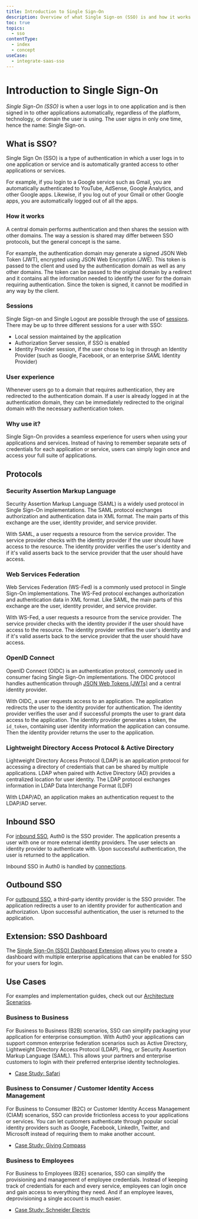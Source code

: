 ```yaml
---
title: Introduction to Single Sign-On
description: Overview of what Single Sign-on (SSO) is and how it works.
toc: true
topics:
  - sso
contentType:
  - index
  - concept
useCase:
  - integrate-saas-sso
---
```


# Introduction to Single Sign-On

<dfn data-key="single-sign-on">Single Sign-On (SSO)</dfn> is when a user logs in to one application and is then signed in to other applications automatically, regardless of the platform, technology, or domain the user is using. The user signs in only one time, hence the name: Single Sign-on.

## What is SSO?

Single Sign On (SSO) is a type of authentication in which a user logs in to one application or service and is automatically granted access to other applications or services.

For example, if you login to a Google service such as Gmail, you are automatically authenticated to YouTube, AdSense, Google Analytics, and other Google apps. Likewise, if you log out of your Gmail or other Google apps, you are automatically logged out of all the apps.

### How it works

A central domain performs authentication and then shares the session with other domains. The way a session is shared may differ between SSO protocols, but the general concept is the same.

For example, the authentication domain may generate a signed JSON Web Token (JWT), encrypted using JSON Web Encryption (JWE). This token is passed to the client and used by the authentication domain as well as any other domains. The token can be passed to the original domain by a redirect and it contains all the information needed to identify the user for the domain requiring authentication. Since the token is signed, it cannot be modified in any way by the client.

### Sessions

Single Sign-on and Single Logout are possible through the use of [sessions](/sessions). There may be up to three different sessions for a user with SSO:

* Local session maintained by the application
* Authorization Server session, if SSO is enabled
* Identity Provider session, if the user chose to log in through an Identity Provider (such as Google, Facebook, or an enterprise <dfn data-key="security-assertion-markup-language">SAML</dfn> Identity Provider)

### User experience

Whenever users go to a domain that requires authentication, they are redirected to the authentication domain. If a user is already logged in at the authentication domain, they can be immediately redirected to the original domain with the necessary authentication token.

### Why use it?

Single Sign-On provides a seamless experience for users when using your applications and services. Instead of having to remember separate sets of credentials for each application or service, users can simply login once and access your full suite of applications.

## Protocols

### Security Assertion Markup Language

Security Assertion Markup Language (SAML) is a widely used protocol in Single Sign-On implementations. The SAML protocol exchanges authorization and authentication data in XML format. The main parts of this exchange are the user, identity provider, and service provider.

With SAML, a user requests a resource from the service provider. The service provider checks with the identity provider if the user should have access to the resource. The identity provider verifies the user's identity and if it's valid asserts back to the service provider that the user should have access. 

### Web Services Federation

Web Services Federation (WS-Fed) is a commonly used protocol in Single Sign-On implementations. The WS-Fed protocol exchanges authorization and authentication data in XML format. Like SAML, the main parts of this exchange are the user, identity provider, and service provider.

With WS-Fed, a user requests a resource from the service provider. The service provider checks with the identity provider if the user should have access to the resource. The identity provider verifies the user's identity and if it's valid asserts back to the service provider that the user should have access.

### OpenID Connect

OpenID Connect (OIDC) is an authentication protocol, commonly used in consumer facing Single Sign-On implementations. The OIDC protocol handles authentication through [JSON Web Tokens (JWTs)](/tokens/jwt) and a central identity provider.

With OIDC, a user requests access to an application. The application redirects the user to the identity provider for authentication. The identity provider verifies the user and if successful prompts the user to grant data access to the application. The identity provider generates a token, the `id_token`, containing user identity information the application can consume. Then the identity provider returns the user to the application.

### Lightweight Directory Access Protocol & Active Directory

Lightweight Directory Access Protocol (LDAP) is an application protocol for accessing a directory of credentials that can be shared by multiple applications. LDAP when paired with Active Directory (AD) provides a centralized location for user identity. The LDAP protocol exchanges information in LDAP Data Interchange Format (LDIF)

With LDAP/AD, an application makes an authentication request to the LDAP/AD server.

## Inbound SSO

For [inbound SSO](/sso/current/inbound), Auth0 is the SSO provider. The application presents a user with one or more external identity providers. The user selects an identity provider to authenticate with. Upon successful authentication, the user is returned to the application.

Inbound SSO in Auth0 is handled by [connections](/connections).

## Outbound SSO

For [outbound SSO](/sso/current/outbound), a third-party identity provider is the SSO provider. The application redirects a user to an identity provider for authentication and authorization. Upon successful authentication, the user is returned to the application.

## Extension: SSO Dashboard

The [Single Sign-On (SSO) Dashboard Extension](/extensions/sso-dashboard) allows you to create a dashboard with multiple enterprise applications that can be enabled for SSO for your users for login.

## Use Cases

For examples and implementation guides, check out our [Architecture Scenarios](/architecture-scenarios).

### Business to Business

For Business to Business (B2B) scenarios, SSO can simplify packaging your application for enterprise consumption. With Auth0 your applications can support common enterprise federation scenarios such as Active Directory, Lightweight Directory Access Protocol (LDAP), Ping, or Security Assertion Markup Language (SAML). This allows your partners and enterprise customers to login with their preferred enterprise identity technologies.

* [Case Study: Safari](https://auth0.com/learn/safari-case-study/)

### Business to Consumer / Customer Identity Access Management

For Business to Consumer (B2C) or Customer Identity Access Management (CIAM) scenarios, SSO can provide frictionless access to your applications or services. You can let customers authenticate through popular social identity providers such as Google, Facebook, LinkedIn, Twitter, and Microsoft instead of requiring them to make another account.

* [Case Study: Giving Compass](https://auth0.com/learn/giving-compass-case-study/)

### Business to Employees

For Business to Employees (B2E) scenarios, SSO can simplify the provisioning and management of employee credentials. Instead of keeping track of credentials for each and every service, employees can login once and gain access to everything they need. And if an employee leaves, deprovisioning a single account is much easier.

* [Case Study: Schneider Electric](https://auth0.com/learn/schneider-electric-case-study/)